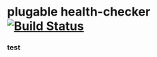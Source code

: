 # plugable health-checker [![Build Status](https://travis-ci.org/annoymousGiraf/health-checker.svg?branch=master)](https://travis-ci.org/annoymousGiraf/health-checker)
### test
